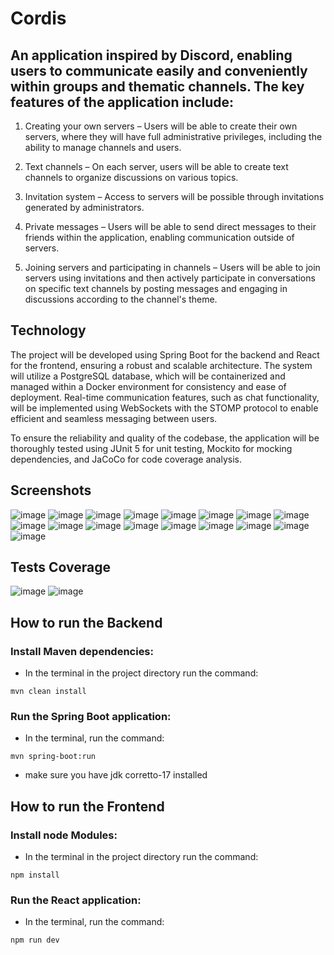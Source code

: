 # Cordis

## An application inspired by Discord, enabling users to communicate easily and conveniently within groups and thematic channels. The key features of the application include:

1. Creating your own servers – Users will be able to create their own servers, where they will have full administrative privileges, including the ability to manage channels and users.

2. Text channels – On each server, users will be able to create text channels to organize discussions on various topics.

3. Invitation system – Access to servers will be possible through invitations generated by administrators.

4. Private messages – Users will be able to send direct messages to their friends within the application, enabling communication outside of servers.

5. Joining servers and participating in channels – Users will be able to join servers using invitations and then actively participate in conversations on specific text channels by posting messages and engaging in discussions according to the channel's theme.

## Technology
The project will be developed using Spring Boot for the backend and React for the frontend, ensuring a robust and scalable architecture. The system will utilize a PostgreSQL database, which will be containerized and managed within a Docker environment for consistency and ease of deployment. Real-time communication features, such as chat functionality, will be implemented using WebSockets with the STOMP protocol to enable efficient and seamless messaging between users.

To ensure the reliability and quality of the codebase, the application will be thoroughly tested using JUnit 5 for unit testing, Mockito for mocking dependencies, and JaCoCo for code coverage analysis.
## Screenshots
![image](https://github.com/user-attachments/assets/f278e119-c931-43ba-bb00-d6126b017c09)
![image](https://github.com/user-attachments/assets/4775a70c-c86e-4765-b752-3776a39e93fa)
![image](https://github.com/user-attachments/assets/8acef704-8f51-410f-92a0-3a264df54ca0)
![image](https://github.com/user-attachments/assets/991c181f-dbd7-47bc-991c-35ae4af1cfed)
![image](https://github.com/user-attachments/assets/8a4c9b6d-67b3-47b7-86c8-05e1e465e22a)
![image](https://github.com/user-attachments/assets/2cf7b432-71fb-4ab3-a516-f107b61511f2)
![image](https://github.com/user-attachments/assets/db3acb40-6e95-4556-8584-6d6e33db347f)
![image](https://github.com/user-attachments/assets/fa9a65a3-18c5-43a4-9990-81068618dd84)
![image](https://github.com/user-attachments/assets/2c1a6c1d-2167-4bc9-b5c7-525599812279)
![image](https://github.com/user-attachments/assets/97cfb8fe-0917-477c-a33b-f7da14867e4a)
![image](https://github.com/user-attachments/assets/8d6fdb72-1062-48bc-a098-35faf197368b)
![image](https://github.com/user-attachments/assets/36fad769-945c-4fb9-aaf7-0945a84e5602)
![image](https://github.com/user-attachments/assets/c2390974-f86b-474d-b0fb-dd0aa1c000bb)
![image](https://github.com/user-attachments/assets/ed4a8fc9-c8cc-45cb-972c-792f225e5690)
![image](https://github.com/user-attachments/assets/5f7772c2-f4c9-4533-9714-1dba5770556a)
![image](https://github.com/user-attachments/assets/66e73615-ffb7-462a-b8ac-72656350d6cc)
![image](https://github.com/user-attachments/assets/1ed368ba-74ce-4411-9677-5429328d531f)


## Tests Coverage
![image](https://github.com/user-attachments/assets/d95c3a8c-a252-477d-afcb-db65f3f5861d)
![image](https://github.com/user-attachments/assets/90f919a6-7fac-4d91-8912-64808c9fb6d3)

## How to run the Backend
### Install Maven dependencies:
- In the terminal in the project directory run the command:
```
mvn clean install
```
### Run the Spring Boot application:
- In the terminal, run the command:
```
mvn spring-boot:run
```
- make sure you have jdk corretto-17 installed
## How to run the Frontend
### Install node Modules:
- In the terminal in the project directory run the command:
```
npm install
```
### Run the React application:
- In the terminal, run the command:
```
npm run dev
```
